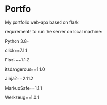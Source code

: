 # Portfo
My portfolio web-app based on flask

requirements to run the server on local machine:

Python 3.8-

click==7.1.1

Flask==1.1.2

itsdangerous==1.1.0

Jinja2==2.11.2

MarkupSafe==1.1.1

Werkzeug==1.0.1

